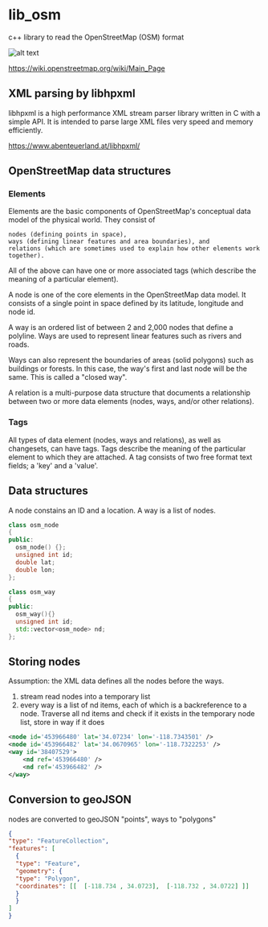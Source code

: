 # lib_osm
c++ library to read the OpenStreetMap (OSM) format 

![alt text](https://user-images.githubusercontent.com/6119070/58339637-0766c000-7e18-11e9-83c3-0c82305c348e.png "logo")

https://wiki.openstreetmap.org/wiki/Main_Page


## XML parsing by libhpxml

libhpxml is a high performance XML stream parser library written in C with a simple API. 
It is intended to parse large XML files very speed and memory efficiently.

https://www.abenteuerland.at/libhpxml/

## OpenStreetMap data structures

### Elements

Elements are the basic components of OpenStreetMap's conceptual data model of the physical world. They consist of

    nodes (defining points in space),
    ways (defining linear features and area boundaries), and
    relations (which are sometimes used to explain how other elements work together).

All of the above can have one or more associated tags (which describe the meaning of a particular element). 

A node is one of the core elements in the OpenStreetMap data model. It consists of a single point in space defined by its latitude, longitude and node id. 

A way is an ordered list of between 2 and 2,000 nodes that define a polyline. Ways are used to represent linear features such as rivers and roads.

Ways can also represent the boundaries of areas (solid polygons) such as buildings or forests. 
In this case, the way's first and last node will be the same. This is called a "closed way".

A relation is a multi-purpose data structure that documents a relationship between two or more data elements (nodes, ways, and/or other relations).

### Tags

All types of data element (nodes, ways and relations), as well as changesets, can have tags. 
Tags describe the meaning of the particular element to which they are attached.
A tag consists of two free format text fields; a 'key' and a 'value'.

## Data structures

A node constains an ID and a location. A way is a list of nodes.

```c++
class osm_node
{
public:
  osm_node() {};
  unsigned int id;
  double lat;
  double lon;
};

class osm_way
{
public:
  osm_way(){}
  unsigned int id;
  std::vector<osm_node> nd;
};
```

## Storing nodes

Assumption: the XML data defines all the nodes before the ways.
  1) stream read nodes into a temporary list
  2) every way is a list of nd items, each of which is a backreference to a node. 
  Traverse all nd items and check if it exists in the temporary node list, store in way if it does


```xml
<node id='453966480' lat='34.07234' lon='-118.7343501' />
<node id='453966482' lat='34.0670965' lon='-118.7322253' />
<way id='38407529'>
    <nd ref='453966480' />
    <nd ref='453966482' />
</way>
```

## Conversion to geoJSON

nodes are converted to geoJSON "points", ways to "polygons"

```json
{
"type": "FeatureCollection",
"features": [
  {
  "type": "Feature",
  "geometry": {
  "type": "Polygon",
  "coordinates": [[  [-118.734 , 34.0723],  [-118.732 , 34.0722] ]]
  }
  }
]
}
```